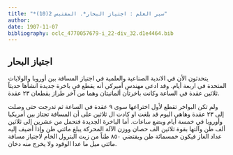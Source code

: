 ```yaml
---
title: "*سير العلم : اجتياز البحار*. المقتبس 2(10)"
author: 
date: 1907-11-07
bibliography: oclc_4770057679-i_22-div_32.d1e4464.bib
---
```




##  اجتياز البحار 


 يتحدثون الأن في الاندية الصناعية والعلمية في اجتياز المسافة بين أوروبا والولايات المتحدة في  اربعة  أيام. وقد ادعى مهندس أميركي أنه يقطع في باخرة جديدة انشأها حديثاً  ثلاثين  عقدة في الساعة وكانت باخرتأن ألمانيتان وهما من آخر طراز يقطعان  ٢٣  عقدة. 

 ولم تكن البواخر تقطع لأول اختراعها سوى  ٩  عقدة في الساعة ثم تدرجت حتى وصلت إلى  ٢٣  عقدة وهاهي اليوم قد بلغت او كادت ال  ثلاثين  على أن المسافة تجتاز بين أمريكيا وأوروبا في  خمسة  أيام وبضع ساعات. أما الباخرة الجديدة فتحمل من  عشرين  إلى  ثلاثين   ألف  طن وآلتها بقوة  ثلاثين  الف  حصان ووزن الآلة المحركة يبلغ مائتي طن وإذا أضيف إليه عداد الغاز فيكون  خمسمائة  طن ويقتضي  ٨٥٠  طناً من زيت البترول الخام لاجتياز مسافة مائتي ميل ما عدا الوقود ولا يخرج منه دخان. 
